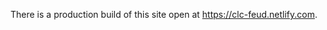 There is a production build of this site open at <a href="https://clc-feud.netlify.com" target="_blank">https://clc-feud.netlify.com</a>.